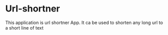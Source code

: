# Url-shortner
This application is url shortner App. It ca be used to shorten any long url to a short line of text
